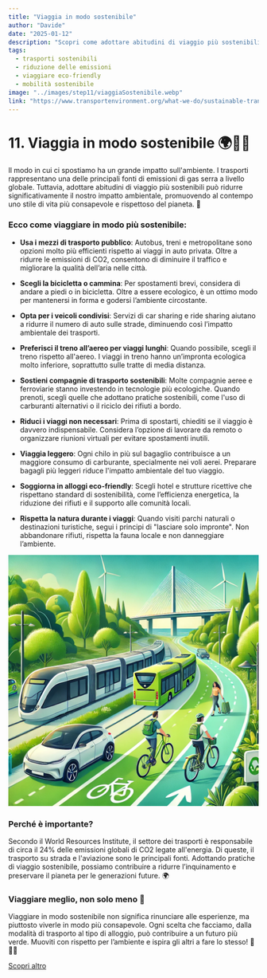```yaml
---
title: "Viaggia in modo sostenibile"
author: "Davide"
date: "2025-01-12"
description: "Scopri come adottare abitudini di viaggio più sostenibili per ridurre l'impatto ambientale e promuovere uno stile di vita consapevole."
tags:
  - trasporti sostenibili
  - riduzione delle emissioni
  - viaggiare eco-friendly
  - mobilità sostenibile
image: "../images/step11/viaggiaSostenibile.webp"
link: "https://www.transportenvironment.org/what-we-do/sustainable-transport/"
---
```

# 11. Viaggia in modo sostenibile 🌍🚴‍♂️

Il modo in cui ci spostiamo ha un grande impatto sull'ambiente. I trasporti rappresentano una delle principali fonti di emissioni di gas serra a livello globale. Tuttavia, adottare abitudini di viaggio più sostenibili può ridurre significativamente il nostro impatto ambientale, promuovendo al contempo uno stile di vita più consapevole e rispettoso del pianeta. 🌱

### Ecco come viaggiare in modo più sostenibile:

- **Usa i mezzi di trasporto pubblico**: Autobus, treni e metropolitane sono opzioni molto più efficienti rispetto ai viaggi in auto privata. Oltre a ridurre le emissioni di CO2, consentono di diminuire il traffico e migliorare la qualità dell’aria nelle città.

- **Scegli la bicicletta o cammina**: Per spostamenti brevi, considera di andare a piedi o in bicicletta. Oltre a essere ecologico, è un ottimo modo per mantenersi in forma e godersi l’ambiente circostante.

- **Opta per i veicoli condivisi**: Servizi di car sharing e ride sharing aiutano a ridurre il numero di auto sulle strade, diminuendo così l’impatto ambientale dei trasporti.

- **Preferisci il treno all’aereo per viaggi lunghi**: Quando possibile, scegli il treno rispetto all'aereo. I viaggi in treno hanno un’impronta ecologica molto inferiore, soprattutto sulle tratte di media distanza.

- **Sostieni compagnie di trasporto sostenibili**: Molte compagnie aeree e ferroviarie stanno investendo in tecnologie più ecologiche. Quando prenoti, scegli quelle che adottano pratiche sostenibili, come l'uso di carburanti alternativi o il riciclo dei rifiuti a bordo.

- **Riduci i viaggi non necessari**: Prima di spostarti, chiediti se il viaggio è davvero indispensabile. Considera l’opzione di lavorare da remoto o organizzare riunioni virtuali per evitare spostamenti inutili.

- **Viaggia leggero**: Ogni chilo in più sul bagaglio contribuisce a un maggiore consumo di carburante, specialmente nei voli aerei. Preparare bagagli più leggeri riduce l'impatto ambientale del tuo viaggio.

- **Soggiorna in alloggi eco-friendly**: Scegli hotel e strutture ricettive che rispettano standard di sostenibilità, come l’efficienza energetica, la riduzione dei rifiuti e il supporto alle comunità locali.

- **Rispetta la natura durante i viaggi**: Quando visiti parchi naturali o destinazioni turistiche, segui i principi di "lasciare solo impronte". Non abbandonare rifiuti, rispetta la fauna locale e non danneggiare l’ambiente.

![Viaggia sostenibile!](../images/step11/viaggiaSostenibile.webp)

### Perché è importante?

Secondo il World Resources Institute, il settore dei trasporti è responsabile di circa il 24% delle emissioni globali di CO2 legate all'energia. Di queste, il trasporto su strada e l'aviazione sono le principali fonti. Adottando pratiche di viaggio sostenibile, possiamo contribuire a ridurre l’inquinamento e preservare il pianeta per le generazioni future. 🌍

### Viaggiare meglio, non solo meno 🌟

Viaggiare in modo sostenibile non significa rinunciare alle esperienze, ma piuttosto viverle in modo più consapevole. Ogni scelta che facciamo, dalla modalità di trasporto al tipo di alloggio, può contribuire a un futuro più verde. Muoviti con rispetto per l’ambiente e ispira gli altri a fare lo stesso! 🚆🚴‍♀️

[Scopri altro](https://www.transportenvironment.org/what-we-do/sustainable-transport/)
